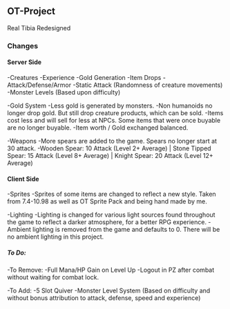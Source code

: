 ## OT-Project
Real Tibia Redesigned

### Changes
#### Server Side
-Creatures
  -Experience
  -Gold Generation
  -Item Drops
  -Attack/Defense/Armor
  -Static Attack (Randomness of creature movements)
  -Monster Levels (Based upon difficulty)

-Gold System
  -Less gold is generated by monsters.
  -Non humanoids no longer drop gold. But still drop creature products, which can be sold.
  -Items cost less and will sell for less at NPCs. Some items that were once buyable are no longer buyable.
  -Item worth / Gold exchanged balanced.

-Weapons
  -More spears are added to the game. Spears no longer start at 30 attack.
    -Wooden Spear: 10 Attack (Level 2+ Average) | Stone Tipped Spear: 15 Attack (Level 8+ Average) | Knight Spear: 20 Attack (Level 12+ Average)
    
#### Client Side
-Sprites
  -Sprites of some items are changed to reflect a new style. Taken from 7.4-10.98 as well as OT Sprite Pack and being hand made by me.

-Lighting
  -Lighting is changed for various light sources found throughout the game to reflect a darker atmosphere, for a better RPG experience.
  -Ambient lighting is removed from the game and defaults to 0. There will be no ambient lighting in this project.

##### To Do:
-To Remove:
  -Full Mana/HP Gain on Level Up
  -Logout in PZ after combat without waiting for combat lock.
  
-To Add:
  -5 Slot Quiver
  -Monster Level System (Based on difficulty and without bonus attribution to attack, defense, speed and experience)
